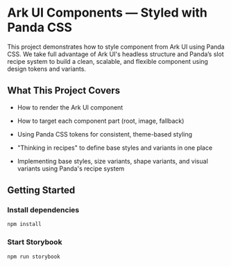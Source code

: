 # Ark UI Components — Styled with Panda CSS

This project demonstrates how to style component from Ark UI using Panda CSS.
We take full advantage of Ark UI's headless structure and Panda’s slot recipe system to build a clean, scalable, and flexible component using design tokens and variants.

## What This Project Covers

- How to render the Ark UI component

- How to target each component part (root, image, fallback)

- Using Panda CSS tokens for consistent, theme-based styling

- "Thinking in recipes" to define base styles and variants in one place

- Implementing base styles, size variants, shape variants, and visual variants using Panda's recipe system

## Getting Started

### Install dependencies

```bash
npm install
```

### Start Storybook

```bash
npm run storybook
```
